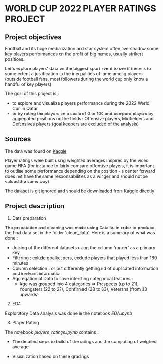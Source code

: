 # WORLD CUP 2022 PLAYER RATINGS PROJECT

## Project objectives

Football and its huge mediatization and star system often overshadow some key players performances on the profit of big names, usually strikers positions.

Let's explore players' data on the biggest sport event to see if there is to some extent a justification to the inequalities of fame among players (outside football fans,  most followers during the world cup only know a handful of key players)

The goal of this project is :
- to explore and visualize players performance during the 2022 World Cun in Qatar
- to try rating the players on a scale of 0 to 100 and compare players by aggregated positions on the fields : Offensive players, Midfielders and Defensives players (goal keepers are excluded of the analysis)

## Sources

The data was found on [Kaggle](https://www.kaggle.com/datasets/swaptr/fifa-world-cup-2022-player-data)

Player ratings were built using weighted averages inspired by the video game FIFA (for instance to fairly compare offensive players, it is important to outline some performance depending on the position - a center forward does not have the same responsabilities as a winger and should not be valued the same way)

The dataset is git ignored and should be downloaded from Kaggle directly

## Project description

1. Data preparation

The prepatation and cleaning was made using Dataiku in order to produce the final data set in the folder 'clean_data'. Here is a summary of what was done :

- Joining of the different datasets using the column 'ranker' as a primary key
- Filtering : exlude goalkeepers, exclude players that played less than 180 minutes
- Column selection : or put differently getting rid of duplicated information and irrelvant information
- Aggregation of Data to have intersting categorical features :
  - Age was grouped into 4 categories
  =>  Prospects (up to 21),
      Youngsters (22 to 27),
      Confirmed (28 to 33),
      Veterans (from 33 upwards)


2. EDA

Exploratory Data Analysis was done in the notebook *EDA.ipynb*

3. Player Rating

The notebook *players_ratings.ipynb* contains :

- The detailed steps to build of the ratings and the computing of weighed average

- Visualization based on these gradings
